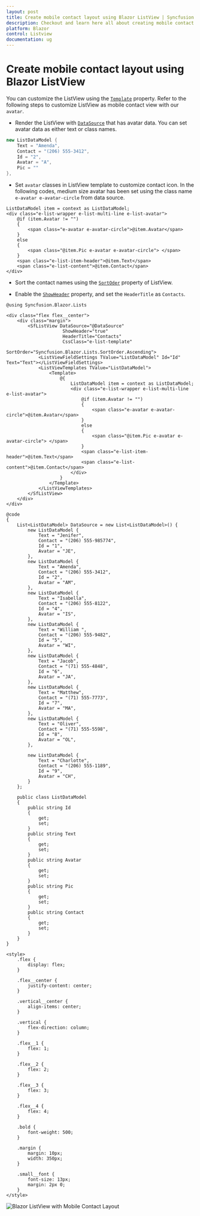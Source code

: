 ```yaml
---
layout: post
title: Create mobile contact layout using Blazor ListView | Syncfusion
description: Checkout and learn here all about creating mobile contact layout using syncfusion blazor listview and much more.
platform: Blazor
control: Listview
documentation: ug
---
```


# Create mobile contact layout using Blazor ListView

You can customize the ListView using the [`Template`](https://help.syncfusion.com/cr/blazor/Syncfusion.Blazor.Lists.ListViewTemplates-1.html) property. Refer to the following steps to customize ListView as mobile contact view with our `avatar`.

* Render the ListView with [`DataSource`](https://help.syncfusion.com/cr/blazor/Syncfusion.Blazor.Lists.SfListView-1.html#Syncfusion_Blazor_Lists_SfListView_1_DataSource) that has avatar data. You can set avatar data as either text or class names.

```C#
new ListDataModel {
    Text = "Amenda",
    Contact = "(206) 555-3412",
    Id = "2",
    Avatar = "A",
    Pic = ""
},
```

* Set `avatar` classes in ListView template to customize contact icon. In the following codes, medium size avatar has been set using the class name `e-avatar e-avatar-circle` from data source.

```cshtml
ListDataModel item = context as ListDataModel;
<div class="e-list-wrapper e-list-multi-line e-list-avatar">
    @if (item.Avatar != "")
    {
        <span class="e-avatar e-avatar-circle">@item.Avatar</span>
    }
    else
    {
        <span class="@item.Pic e-avatar e-avatar-circle"> </span>
    }
    <span class="e-list-item-header">@item.Text</span>
    <span class="e-list-content">@item.Contact</span>
</div>
```

* Sort the contact names using the [`SortOder`](https://help.syncfusion.com/cr/blazor/Syncfusion.Blazor.Lists.SfListView-1.html#Syncfusion_Blazor_Lists_SfListView_1_SortOrder) property of ListView.

* Enable the [`ShowHeader`](https://help.syncfusion.com/cr/blazor/Syncfusion.Blazor.Lists.SfListView-1.html#Syncfusion_Blazor_Lists_SfListView_1_ShowHeader) property, and set the `HeaderTitle` as `Contacts`.

```cshtml
@using Syncfusion.Blazor.Lists

<div class="flex flex__center">
    <div class="margin">
        <SfListView DataSource="@DataSource"
                     ShowHeader="true"
                     HeaderTitle="Contacts"
                     CssClass="e-list-template"
                     SortOrder="Syncfusion.Blazor.Lists.SortOrder.Ascending">
            <ListViewFieldSettings TValue="ListDataModel" Id="Id" Text="Text"></ListViewFieldSettings>
            <ListViewTemplates TValue="ListDataModel">
                <Template>
                    @{
                        ListDataModel item = context as ListDataModel;
                        <div class="e-list-wrapper e-list-multi-line e-list-avatar">
                            @if (item.Avatar != "")
                            {
                                <span class="e-avatar e-avatar-circle">@item.Avatar</span>
                            }
                            else
                            {
                                <span class="@item.Pic e-avatar e-avatar-circle"> </span>
                            }
                            <span class="e-list-item-header">@item.Text</span>
                            <span class="e-list-content">@item.Contact</span>
                        </div>
                    }
                </Template>
            </ListViewTemplates>
        </SfListView>
    </div>
</div>

@code
{
    List<ListDataModel> DataSource = new List<ListDataModel>() {
        new ListDataModel {
            Text = "Jenifer",
            Contact = "(206) 555-985774",
            Id = "1",
            Avatar = "JE",
        },
        new ListDataModel {
            Text = "Amenda",
            Contact = "(206) 555-3412",
            Id = "2",
            Avatar = "AM",
        },
        new ListDataModel {
            Text = "Isabella",
            Contact = "(206) 555-8122",
            Id = "4",
            Avatar = "IS",
        },
        new ListDataModel {
            Text = "William ",
            Contact = "(206) 555-9482",
            Id = "5",
            Avatar = "WI",
        },
        new ListDataModel {
            Text = "Jacob",
            Contact = "(71) 555-4848",
            Id = "6",
            Avatar = "JA",
        },
        new ListDataModel {
            Text = "Matthew",
            Contact = "(71) 555-7773",
            Id = "7",
            Avatar = "MA",
        },
        new ListDataModel {
            Text = "Oliver",
            Contact = "(71) 555-5598",
            Id = "8",
            Avatar = "OL",
        },

        new ListDataModel {
            Text = "Charlotte",
            Contact = "(206) 555-1189",
            Id = "9",
            Avatar = "CH",
        }
    };

    public class ListDataModel
    {
        public string Id
        {
            get;
            set;
        }
        public string Text
        {
            get;
            set;
        }
        public string Avatar
        {
            get;
            set;
        }
        public string Pic
        {
            get;
            set;
        }
        public string Contact
        {
            get;
            set;
        }
    }
}

<style>
    .flex {
        display: flex;
    }

    .flex__center {
        justify-content: center;
    }

    .vertical__center {
        align-items: center;
    }

    .vertical {
        flex-direction: column;
    }

    .flex__1 {
        flex: 1;
    }

    .flex__2 {
        flex: 2;
    }

    .flex__3 {
        flex: 3;
    }

    .flex__4 {
        flex: 4;
    }

    .bold {
        font-weight: 500;
    }

    .margin {
        margin: 10px;
        width: 350px;
    }

    .small__font {
        font-size: 13px;
        margin: 2px 0;
    }
</style>

```

![Blazor ListView with Mobile Contact Layout](../images/list/blazor-listview-mobile-contact-layout.png)